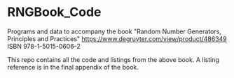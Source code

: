 # RNGBook_Code
Programs and data to accompany the book "Random Number Generators, Principles and Practices"
https://www.degruyter.com/view/product/486349
ISBN 978-1-5015-0606-2

This repo contains all the code and listings from the above book. A listing reference is in the final appendix of the book.


